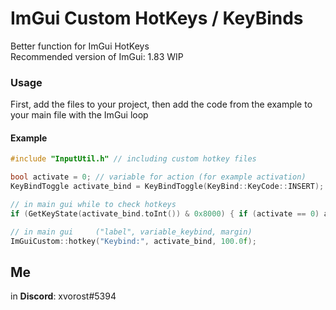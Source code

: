 # ImGui Custom HotKeys / KeyBinds
Better function for ImGui HotKeys<br>
Recommended version of ImGui: 1.83 WIP

### Usage
First, add the files to your project, then add the code from the example to your main file with the ImGui loop<br>

#### Example
```cpp
#include "InputUtil.h" // including custom hotkey files

bool activate = 0; // variable for action (for example activation)
KeyBindToggle activate_bind = KeyBindToggle(KeyBind::KeyCode::INSERT); // key variable, selected default hotkey (insert)

// in main gui while to check hotkeys
if (GetKeyState(activate_bind.toInt()) & 0x8000) { if (activate == 0) activate = 1; else activate = 0; Beep(1000, 150); Sleep(200); }

// in main gui     ("label", variable_keybind, margin)
ImGuiCustom::hotkey("Keybind:", activate_bind, 100.0f);
```

## Me
in **Discord**: xvorost#5394
